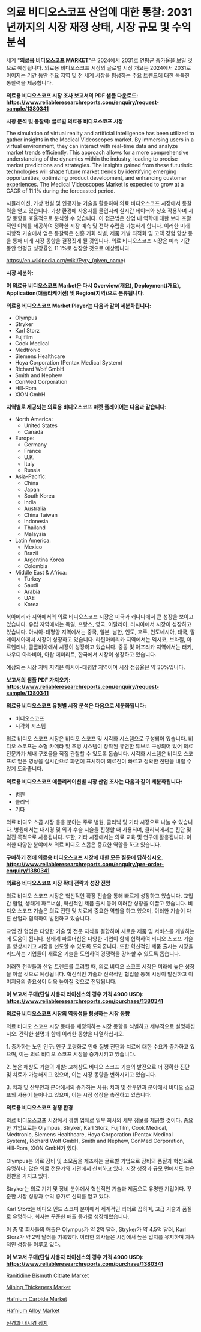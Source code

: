<p><h1>의료 비디오스코프 산업에 대한 통찰: 2031년까지의 시장 재정 상태, 시장 규모 및 수익 분석</h1></p><p>세계 "<strong><a href="https://www.reliableresearchreports.com/medical-videoscopes-r1380341">의료용 비디오스코프 MARKET</a></strong>"은 2024에서 2031로 연평균 증가율을 보일 것으로 예상됩니다. 의료용 비디오스코프 시장의 글로벌 시장 개요는 2024에서 2031로 이어지는 기간 동안 주요 지역 및 전 세계 시장을 형성하는 주요 트렌드에 대한 독특한 통찰력을 제공합니다.</p>
<p><strong>의료용 비디오스코프 시장 조사 보고서의 PDF 샘플 다운로드: <a href="https://www.reliableresearchreports.com/enquiry/request-sample/1380341">https://www.reliableresearchreports.com/enquiry/request-sample/1380341</a></strong></p>
<p><strong>시장 분석 및 통찰력: 글로벌 의료용 비디오스코프 시장</strong></p>
<p><p>The simulation of virtual reality and artificial intelligence has been utilized to gather insights in the Medical Videoscopes market. By immersing users in a virtual environment, they can interact with real-time data and analyze market trends efficiently. This approach allows for a more comprehensive understanding of the dynamics within the industry, leading to precise market predictions and strategies. The insights gained from these futuristic technologies will shape future market trends by identifying emerging opportunities, optimizing product development, and enhancing customer experiences. The Medical Videoscopes Market is expected to grow at a CAGR of 11.1% during the forecasted period. </p><p>시뮬레이션, 가상 현실 및 인공지능 기술을 활용하여 의료 비디오스코프 시장에서 통찰력을 얻고 있습니다. 가상 환경에 사용자를 몰입시켜 실시간 데이터와 상호 작용하며 시장 동향을 효율적으로 분석할 수 있습니다. 이 접근법은 산업 내 역학에 대한 보다 포괄적인 이해를 제공하여 정확한 시장 예측 및 전략 수립을 가능하게 합니다. 이러한 미래 지향적 기술에서 얻은 통찰력은 신흥 기회 식별, 제품 개발 최적화 및 고객 경험 향상 등을 통해 미래 시장 동향을 결정짓게 될 것입니다. 의료 비디오스코프 시장은 예측 기간 동안 연평균 성장률인 11.1%로 성장할 것으로 예상됩니다.</p></p>
<p><a href="%7CAUTHORITHY_DOMAIN_URL%7C">https://en.wikipedia.org/wiki/Pyry_(given_name)</a></p>
<p><strong>시장 세분화:</strong></p>
<p><strong>이 의료용 비디오스코프 Market은 다시 Overview(개요), Deployment(개요), Application(애플리케이션) 및 Region(지역)으로 분류됩니다.</strong></p>
<p><strong>의료용 비디오스코프 Market Player는 다음과 같이 세분화됩니다:</strong></p>
<p><ul><li>Olympus</li><li>Stryker</li><li>Karl Storz</li><li>Fujifilm</li><li>Cook Medical</li><li>Medtronic</li><li>Siemens Healthcare</li><li>Hoya Corporation (Pentax Medical System)</li><li>Richard Wolf GmbH</li><li>Smith and Nephew</li><li>ConMed Corporation</li><li>Hill-Rom</li><li>XION GmbH</li></ul></p>
<p><strong>지역별로 제공되는 의료용 비디오스코프 마켓 플레이어는 다음과 같습니다:</strong></p>
<p><ul>
    <li>
        North America:
        <ul>
            <li>United States</li>
            <li>Canada</li>
        </ul>
    </li>
    <li>
        Europe:
        <ul>
            <li>Germany</li>
            <li>France</li>
            <li>U.K.</li>
            <li>Italy</li>
            <li>Russia</li>
        </ul>
    </li>
    <li>
        Asia-Pacific:
        <ul>
            <li>China</li>
            <li>Japan</li>
            <li>South Korea</li>
            <li>India</li>
            <li>Australia</li>
            <li>China Taiwan</li>
            <li>Indonesia</li>
            <li>Thailand</li>
            <li>Malaysia</li>
        </ul>
    </li>
    <li>
        Latin America:
        <ul>
            <li>Mexico</li>
            <li>Brazil</li>
            <li>Argentina Korea</li>
            <li>Colombia</li>
        </ul>
    </li>
    <li>
        Middle East & Africa:
        <ul>
            <li>Turkey</li>
            <li>Saudi</li>
            <li>Arabia</li>
            <li>UAE</li>
            <li>Korea</li>
        </ul>
    </li>
    </ul></p>
<p><p>북아메리카 지역에서의 의료 비디오스코프 시장은 미국과 캐나다에서 큰 성장을 보이고 있습니다. 유럽 지역에서는 독일, 프랑스, 영국, 이탈리아, 러시아에서 시장이 성장하고 있습니다. 아시아-태평양 지역에서는 중국, 일본, 남한, 인도, 호주, 인도네시아, 태국, 말레이시아에서 시장이 성장하고 있습니다. 라틴아메리카 지역에서는 멕시코, 브라질, 아르헨티나, 콜롬비아에서 시장이 성장하고 있습니다. 중동 및 아프리카 지역에서는 터키, 사우디 아라비아, 아랍 에미리트, 한국에서 시장이 성장하고 있습니다.</p><p>예상되는 시장 지배 지역은 아시아-태평양 지역이며 시장 점유율은 약 30%입니다.</p></p>
<p><strong>보고서의 샘플 PDF 가져오기: <a href="https://www.reliableresearchreports.com/enquiry/request-sample/1380341">https://www.reliableresearchreports.com/enquiry/request-sample/1380341</a></strong></p>
<p><strong>의료용 비디오스코프 유형별 시장 분석은 다음으로 세분화됩니다:</strong></p>
<p><ul><li>비디오스코프</li><li>시각화 시스템</li></ul></p>
<p><p>의료 비디오 스코프 시장은 비디오 스코프 및 시각화 시스템으로 구성되어 있습니다. 비디오 스코프는 소형 카메라 및 조명 시스템이 장착된 유연한 튜브로 구성되어 있어 의료 전문가가 체내 구조물을 직접 관찰할 수 있도록 돕습니다. 시각화 시스템은 비디오 스코프로 얻은 영상을 실시간으로 화면에 표시하여 의료진이 빠르고 정확한 진단을 내릴 수 있게 도와줍니다.</p></p>
<p><strong>의료용 비디오스코프 애플리케이션별 시장 산업 조사는 다음과 같이 세분화됩니다:</strong></p>
<p><ul><li>병원</li><li>클리닉</li><li>기타</li></ul></p>
<p><p>의료 비디오 스콥 시장 응용 분야는 주로 병원, 클리닉 및 기타 시장으로 나눌 수 있습니다. 병원에서는 내시경 및 외과 수술 시술을 진행할 때 사용되며, 클리닉에서는 진단 및 검진 목적으로 사용됩니다. 또한, 기타 시장에서는 의료 교육 및 연구에 활용됩니다. 이러한 다양한 분야에서 의료 비디오 스콥은 중요한 역할을 하고 있습니다.</p></p>
<p><strong>구매하기 전에 의료용 비디오스코프 시장에 대한 모든 질문에 답하십시오. <a href="https://www.reliableresearchreports.com/enquiry/pre-order-enquiry/1380341">https://www.reliableresearchreports.com/enquiry/pre-order-enquiry/1380341</a></strong></p>
<p><strong>의료용 비디오스코프 시장 확대 전략과 성장 전망</strong></p>
<p><p>의료 비디오 스코프 시장은 혁신적인 확장 전술을 통해 빠르게 성장하고 있습니다. 교업 간 협업, 생태계 파트너십, 혁신적인 제품 출시 등이 이러한 성장을 이끌고 있습니다. 비디오 스코프 기술은 의료 진단 및 치료에 중요한 역할을 하고 있으며, 이러한 기술이 다른 산업과 협력하여 발전하고 있습니다.</p><p>교업 간 협업은 다양한 기술 및 전문 지식을 결합하여 새로운 제품 및 서비스를 개발하는 데 도움이 됩니다. 생태계 파트너십은 다양한 기업이 함께 협력하여 비디오 스코프 기술을 향상시키고 시장을 선도할 수 있도록 도와줍니다. 또한 혁신적인 제품 출시는 시장을 리드하는 기업들이 새로운 기술을 도입하여 경쟁력을 강화할 수 있도록 돕습니다.</p><p>이러한 전략들과 산업 트렌드를 고려할 때, 의료 비디오 스코프 시장은 미래에 높은 성장을 이끌 것으로 예상됩니다. 혁신적인 기술과 전략적인 협업을 통해 시장이 발전하고 이미지용의 중요성이 더욱 높아질 것으로 전망됩니다.</p></p>
<p><strong>이 보고서 구매(단일 사용자 라이센스의 경우 가격 4900 USD): <a href="https://www.reliableresearchreports.com/purchase/1380341">https://www.reliableresearchreports.com/purchase/1380341</a></strong></p>
<p><strong>의료용 비디오스코프 시장의 역동성을 형성하는 시장 동향</strong></p>
<p><p>의료 비디오 스코프 시장 동태를 재정의하는 시장 동향을 식별하고 세부적으로 설명하십시오. 간략한 설명과 함께 이러한 동향을 나열하십시오.</p><p>1. 증가하는 노인 인구: 인구 고령화로 인해 질병 진단과 치료에 대한 수요가 증가하고 있으며, 이는 의료 비디오 스코프 시장을 증가시키고 있습니다.</p><p>2. 높은 해상도 기술의 개발: 고해상도 비디오 스코프 기술의 발전으로 더 정확한 진단 및 치료가 가능해지고 있으며, 이는 시장 동향을 변화시키고 있습니다.</p><p>3. 치과 및 산부인과 분야에서의 증가하는 사용: 치과 및 산부인과 분야에서 비디오 스코프의 사용이 늘어나고 있으며, 이는 시장 성장을 촉진하고 있습니다.</p></p>
<p><strong>의료용 비디오스코프 경쟁 환경</strong></p>
<p><p>의료 비디오스코프 시장에서 경쟁 업체로 일부 회사의 세부 정보를 제공할 것이다. 중요한 기업으로는 Olympus, Stryker, Karl Storz, Fujifilm, Cook Medical, Medtronic, Siemens Healthcare, Hoya Corporation (Pentax Medical System), Richard Wolf GmbH, Smith and Nephew, ConMed Corporation, Hill-Rom, XION GmbH가 있다. </p><p>Olympus는 의료 장비 및 소모품을 제조하는 글로벌 기업으로 장비의 품질과 혁신으로 유명하다. 많은 의료 전문가와 기관에서 신뢰하고 있다. 시장 성장과 규모 면에서도 높은 평판을 가지고 있다. </p><p>Stryker는 의료 기기 및 장비 분야에서 혁신적인 기술과 제품으로 유명한 기업이다. 꾸준한 시장 성장과 수익 증가로 신뢰를 얻고 있다.</p><p>Karl Storz는 비디오 엔드 스코피 분야에서 세계적인 리더로 꼽히며, 고급 기술과 품질로 유명하다. 회사는 꾸준한 매출 증가로 성장해왔습니다.</p><p>이 중 몇 회사들의 매출은 Olympus가 약 2억 달러, Stryker가 약 4.5억 달러, Karl Storz가 약 2억 달러를 기록했다. 이러한 회사들은 시장에서 높은 입지를 유지하며 지속적인 성장을 이루고 있다.</p></p>
<p><strong>이 보고서 구매(단일 사용자 라이센스의 경우 가격 4900 USD): <a href="https://www.reliableresearchreports.com/purchase/1380341">https://www.reliableresearchreports.com/purchase/1380341</a></strong></p>
<p><p><a href="https://github.com/nusratjahan12006/Market-Research-Report-List-2/blob/main/ranitidine-bismuth-citrate-market.md">Ranitidine Bismuth Citrate Market</a></p><p><a href="https://medium.com/@charles.fisher4346/mining-thickeners-market-size-growth-and-industry-analysis-by-market-segmentation-and-regional-90414ea648ea">Mining Thickeners Market</a></p><p><a href="https://www.linkedin.com/pulse/global-hafnium-carbide-market-projected-grow-cagr-149-forcasted-lmkvf?trackingId=Clh5Tq6gTm6J7KmC2v2hPQ%3D%3D">Hafnium Carbide Market</a></p><p><a href="https://www.linkedin.com/pulse/insights-hafnium-alloy-market-share-competitive-landscape-period-wxqif?trackingId=6fOmmTq3RwWZQ1%2BWgcdOyw%3D%3D">Hafnium Alloy Market</a></p><p><a href="https://github.com/sougarounis/Market-Research-Report-List-5/blob/main/534976385096.md">신경과 내시경 장치</a></p></p>